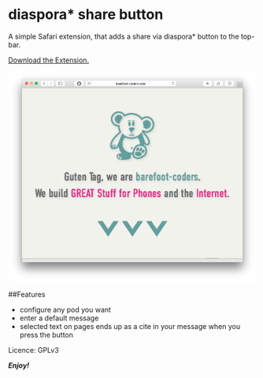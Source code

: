 # diaspora* share button

A simple Safari extension, that adds a share via diaspora* button to the top-bar.

[Download the Extension.](http://stephanhepper.com/diasporashare.safariextz)

![Screenshot of Share*](https://raw.githubusercontent.com/heppstux/diasporashare.safariextension/master/screenshot.png "Simple but efficient")

##Features


- configure any pod you want
- enter a default message
- selected text on pages ends up as a cite in your message when you press the button

Licence: GPLv3

***Enjoy!***
